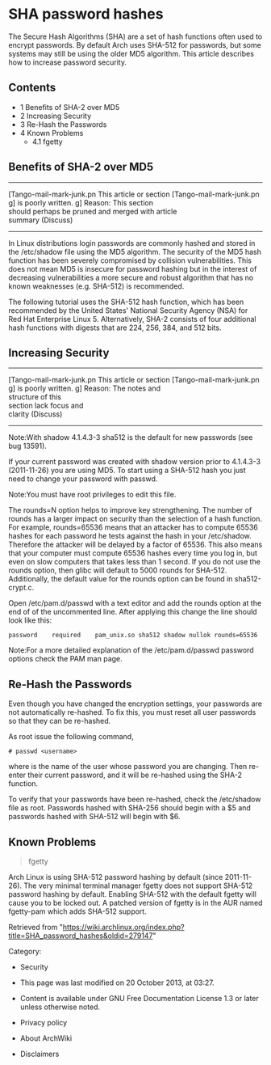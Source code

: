 SHA password hashes
===================

The Secure Hash Algorithms (SHA) are a set of hash functions often used
to encrypt passwords. By default Arch uses SHA-512 for passwords, but
some systems may still be using the older MD5 algorithm. This article
describes how to increase password security.

Contents
--------

-   1 Benefits of SHA-2 over MD5
-   2 Increasing Security
-   3 Re-Hash the Passwords
-   4 Known Problems
    -   4.1 fgetty

Benefits of SHA-2 over MD5
--------------------------

  ------------------------ ------------------------ ------------------------
  [Tango-mail-mark-junk.pn This article or section  [Tango-mail-mark-junk.pn
  g]                       is poorly written.       g]
                           Reason: This section     
                           should perhaps be pruned 
                           and merged with article  
                           summary (Discuss)        
  ------------------------ ------------------------ ------------------------

In Linux distributions login passwords are commonly hashed and stored in
the /etc/shadow file using the MD5 algorithm. The security of the MD5
hash function has been severely compromised by collision
vulnerabilities. This does not mean MD5 is insecure for password hashing
but in the interest of decreasing vulnerabilities a more secure and
robust algorithm that has no known weaknesses (e.g. SHA-512) is
recommended.

The following tutorial uses the SHA-512 hash function, which has been
recommended by the United States' National Security Agency (NSA) for Red
Hat Enterprise Linux 5. Alternatively, SHA-2 consists of four additional
hash functions with digests that are 224, 256, 384, and 512 bits.

Increasing Security
-------------------

  ------------------------ ------------------------ ------------------------
  [Tango-mail-mark-junk.pn This article or section  [Tango-mail-mark-junk.pn
  g]                       is poorly written.       g]
                           Reason: The notes and    
                           structure of this        
                           section lack focus and   
                           clarity (Discuss)        
  ------------------------ ------------------------ ------------------------

Note:With shadow 4.1.4.3-3 sha512 is the default for new passwords (see
bug 13591).

If your current password was created with shadow version prior to
4.1.4.3-3 (2011-11-26) you are using MD5. To start using a SHA-512 hash
you just need to change your password with passwd.

Note:You must have root privileges to edit this file.

The rounds=N option helps to improve key strengthening. The number of
rounds has a larger impact on security than the selection of a hash
function. For example, rounds=65536 means that an attacker has to
compute 65536 hashes for each password he tests against the hash in your
/etc/shadow. Therefore the attacker will be delayed by a factor of
65536. This also means that your computer must compute 65536 hashes
every time you log in, but even on slow computers that takes less than 1
second. If you do not use the rounds option, then glibc will default to
5000 rounds for SHA-512. Additionally, the default value for the rounds
option can be found in sha512-crypt.c.

Open /etc/pam.d/passwd with a text editor and add the rounds option at
the end of of the uncommented line. After applying this change the line
should look like this:

    password	required	pam_unix.so sha512 shadow nullok rounds=65536

Note:For a more detailed explanation of the /etc/pam.d/passwd password
options check the PAM man page.

Re-Hash the Passwords
---------------------

Even though you have changed the encryption settings, your passwords are
not automatically re-hashed. To fix this, you must reset all user
passwords so that they can be re-hashed.

As root issue the following command,

    # passwd <username>

where <username> is the name of the user whose password you are
changing. Then re-enter their current password, and it will be re-hashed
using the SHA-2 function.

To verify that your passwords have been re-hashed, check the /etc/shadow
file as root. Passwords hashed with SHA-256 should begin with a $5 and
passwords hashed with SHA-512 will begin with $6.

Known Problems
--------------

> fgetty

Arch Linux is using SHA-512 password hashing by default (since
2011-11-26). The very minimal terminal manager fgetty does not support
SHA-512 password hashing by default. Enabling SHA-512 with the default
fgetty will cause you to be locked out. A patched version of fgetty is
in the AUR named fgetty-pam which adds SHA-512 support.

Retrieved from
"https://wiki.archlinux.org/index.php?title=SHA_password_hashes&oldid=279147"

Category:

-   Security

-   This page was last modified on 20 October 2013, at 03:27.
-   Content is available under GNU Free Documentation License 1.3 or
    later unless otherwise noted.
-   Privacy policy
-   About ArchWiki
-   Disclaimers
